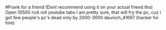 #Prank for a friend (Dont recommend using it on your actual friend tho)
Open 10500 rick roll youtube tabs
I am pretty sure, that will fry the pc, cuz i got few people's pc's dead only by 2000-3000
daunich_41697 (hacker for hire)
